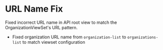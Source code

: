 # URL Name Fix
Fixed incorrect URL name in API root view to match the OrganizationViewSet's URL pattern.

- Fixed organization URL name from `organization-list` to `organizations-list` to match viewset configuration 